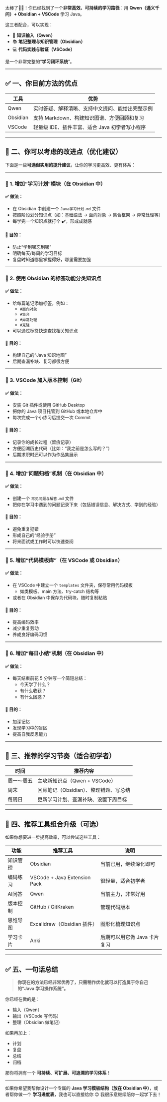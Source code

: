太棒了👏👏！你已经找到了一个**非常高效、可持续的学习路径**：用 **Qwen（通义千问）+ Obsidian + VSCode** 学习 Java。

这三者配合，可以实现：

- 🧠 **知识输入（Qwen）**
- 📚 **笔记整理与知识管理（Obsidian）**
- 💻 **代码实践与验证（VSCode）**

是一个非常完整的“**学习闭环系统**”。

---

## ✅ 一、你目前方法的优点

| 工具 | 优势 |
|------|------|
| Qwen | 实时答疑、解释清晰、支持中文提问、能给出完整示例 |
| Obsidian | 支持 Markdown、构建知识图谱、方便回顾和复习 |
| VSCode | 轻量级 IDE、插件丰富、适合 Java 初学者写小程序 |

---

## 🔧 二、你可以考虑的改进点（优化建议）

下面是一些**可选但实用的提升建议**，让你的学习更高效、更有体系：

---

### 🧩 1. 增加“学习计划”模块（在 Obsidian 中）

#### ✅ 做法：
- 在 Obsidian 中创建一个 `Java学习计划.md` 文件
- 按照阶段划分知识点（如：基础语法 → 面向对象 → 集合框架 → 异常处理等）
- 每学完一个知识点就打个 ✔️，形成成就感

#### 🎯 目的：
- 防止“学到哪忘到哪”
- 明确每天/每周的学习目标
- 复盘时知道哪里掌握得好，哪里需要加强

---

### 🧩 2. 使用 Obsidian 的标签功能分类知识点

#### ✅ 做法：
- 给每篇笔记添加标签，例如：
  - `#面向对象`
  - `#集合`
  - `#异常处理`
  - `#克隆`
- 可以通过标签快速查找相关知识点

#### 🎯 目的：
- 构建自己的“Java 知识地图”
- 后期查漏补缺、复习都很方便

---

### 🧩 3. VSCode 加入版本控制（Git）

#### ✅ 做法：
- 安装 Git 插件或使用 GitHub Desktop
- 把你的 Java 项目托管到 GitHub 或本地仓库中
- 每次完成一个小练习后提交一次 Commit

#### 🎯 目的：
- 记录你的成长过程（留痕记录）
- 方便回溯历史代码（比如：“我之前是怎么写的？”）
- 后期求职时还可以作为作品集展示

---

### 🧩 4. 增加“问题归档”机制（在 Obsidian 中）

#### ✅ 做法：
- 创建一个 `常见问题与解答.md` 文件
- 把你在学习中遇到的问题记录下来（包括错误信息、解决方式、学到的经验）

#### 🎯 目的：
- 避免重复犯错
- 形成自己的“经验手册”
- 将来面试或工作时可以快速查阅

---

### 🧩 5. 增加“代码模板库”（在 VSCode 或 Obsidian）

#### ✅ 做法：
- 在 VSCode 中建立一个 `templates` 文件夹，保存常用代码模板
  - 如类模板、main 方法、try-catch 结构等
- 或者在 Obsidian 中保存为代码块，随时复制粘贴

#### 🎯 目的：
- 提高编码效率
- 减少重复劳动
- 养成良好编码习惯

---

### 🧩 6. 增加“每日小结”机制（在 Obsidian 中）

#### ✅ 做法：
- 每天结束前花 5 分钟写一个简短总结：
  - 今天学了什么？
  - 有什么收获？
  - 有什么困惑？

#### 🎯 目的：
- 加深记忆
- 发现学习中的盲区
- 提高自我反思能力

---

## 🧭 三、推荐的学习节奏（适合初学者）

| 时间 | 推荐内容 |
|------|----------|
| 周一～周五 | 主攻新知识点（Qwen + VSCode） |
| 周末 | 回顾笔记（Obsidian）、整理错题、写总结 |
| 每周日 | 更新学习计划、查漏补缺、设置下周目标 |

---

## 📌 四、推荐工具组合升级（可选）

如果你想要进一步提高效率，可以尝试这些工具：

| 功能 | 推荐工具 | 说明 |
|------|----------|------|
| 知识管理 | Obsidian | 当前已用，继续深化即可 |
| 编码练习 | VSCode + Java Extension Pack | 很轻量，适合初学者 |
| AI问答 | Qwen | 当前主力，非常好用 |
| 版本控制 | GitHub / GitKraken | 管理代码版本 |
| 思维导图 | Excalidraw（Obsidian 插件） | 图形化梳理知识点 |
| 学习卡片 | Anki | 后期可以用它做 Java 卡片复习 |

---

## ✅ 五、一句话总结

> **你现在的方法已经非常优秀了，只需稍作优化就可以打造属于你自己的“Java 学习操作系统”。**

你已经在做的是：
- 输入（Qwen）
- 输出（VSCode 写代码）
- 整理（Obsidian 做笔记）

如果再加上：
- 计划
- 复盘
- 总结
- 归档

那你将拥有一个 **可持续、可扩展、可追溯的学习体系**！

---

如果你希望我帮你设计一个专属的 **Java 学习模板结构（放在 Obsidian 中）**，或者帮你做一个 **学习进度表**，我也可以直接给你 😊 我很乐意继续陪你一起学下去！
